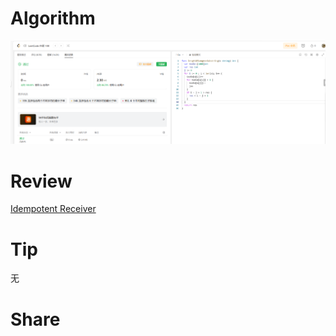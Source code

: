 # Algorithm

![算法](../../images/temp/ricardoyu-2023-09-10-lc.png "算法")

# Review

[Idempotent Receiver](https://martinfowler.com/articles/patterns-of-distributed-systems/idempotent-receiver.html)

# Tip

无

# Share
